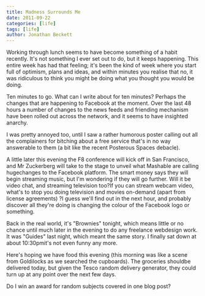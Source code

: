 ```yaml
---
title: Madness Surrounds Me
date: 2011-09-22
categories: [life]
tags: [life]
author: Jonathan Beckett
---
```


Working through lunch seems to have become something of a habit recently. It's not something I ever set out to do, but it keeps happening. This entire week has had that feeling; it's been the kind of week where you start full of optimism, plans and ideas, and within minutes you realise that no, it was ridiculous to think you might be doing what you thought you would be doing.

Ten minutes to go. What can I write about for ten minutes? Perhaps the changes that are happening to Facebook at the moment. Over the last 48 hours a number of changes to the news feeds and friending mechanism have been rolled out across the network, and it seems to have insighted anarchy.

I was pretty annoyed too, until I saw a rather humorous poster calling out all the complainers for bitching about a free service that's in no way answerable to them (a bit like the recent Posterous Spaces debacle).

A little later this evening the F8 conference will kick off in San Francisco, and Mr Zuckerberg will take to the stage to unveil what Mashable are calling hugechanges to the Facebook platform. The smart money says they will begin streaming music, but I'm wondering if they will go further. Will it be video chat, and streaming television too?If you can stream webcam video, what's to stop you doing television and movies on-demand (apart from license agreements) ?I guess we'll find out in the next hour, and probably discover all they're doing is changing the colour of the Facebook logo or something.

Back in the real world, it's "Brownies" tonight, which means little or no chance until much later in the evening to do any freelance webdesign work. It was "Guides" last night, which meant the same story. I finally sat down at about 10:30pmit's not even funny any more.

Here's hoping we have food this evening (this morning was like a scene from Goldilocks as we searched the cupboards). The groceries shouldbe delivered today, but given the Tesco random delivery generator, they could turn up at any point over the next few days.

Do I win an award for random subjects covered in one blog post?